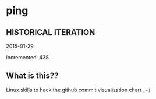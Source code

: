 # ping

## HISTORICAL ITERATION
2015-01-29

Incremented: 438

## What is this?? 
Linux skills to hack the github commit visualization chart `;-)`
